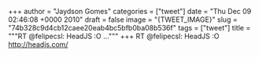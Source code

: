 
+++
author = "Jaydson Gomes"
categories = ["tweet"]
date = "Thu Dec 09 02:46:08 +0000 2010"
draft = false
image = "{TWEET_IMAGE}"
slug = "74b328c9d4cb12caee20eab4bc5bfb0ba08b536f"
tags = ["tweet"]
title = """RT @felipecsl: HeadJS :O ..."""
+++
RT @felipecsl: HeadJS :O http://headjs.com/
